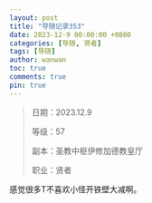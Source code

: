 ```yaml
---
layout: post
title: "导随记录353"
date: 2023-12-9 00:00:00 +0800
categories: [导随, 贤者]
tags: [导随]
author: wanwan
toc: true
comments: true
pin: true
---
```

> 日期：2023.12.9
>
> 等级：57
>
> 副本：圣教中枢伊修加德教皇厅
>
> 职业：贤者

感觉很多T不喜欢小怪开铁壁大减啊。